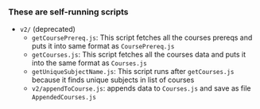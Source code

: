 ### These are self-running scripts
- `v2/` (deprecated)
    - `getCoursePrereq.js`: This script fetches all the courses prereqs and puts it into same format as `CoursePrereq.js`
    - `getCourses.js`: This script fetches all the courses data and puts it into the same format as `Courses.js`
    - `getUniqueSubjectName.js`: This script runs after `getCourses.js` because it finds unique subjects in list of courses
    - `v2/appendToCourse.js`: appends data to `Courses.js` and save as file `AppendedCourses.js`